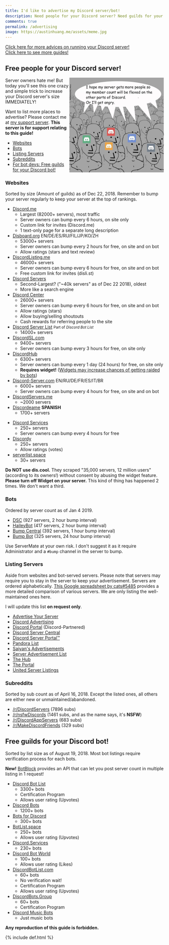 ```yaml
---
title: I'd like to advertise my Discord server/bot!
description: Need people for your Discord server? Need guilds for your Discord bots? Then this page is for YOU to achieve your goal!
comments: true
permalink: /advertising
image: https://austinhuang.me/assets/meme.jpg
---
```


[Click here for more advices on running your Discord server!](./discord-server-guide)<br />[Click here to see more guides!](./sitemap)

## Free people for your Discord server!

<img src="./assets/meme.jpg" width="300" align="right">

Server owners hate me! But today you'll see this one crazy and simple trick to increase your Discord server's size IMMEDIATELY!

Want to list more places to advertise? Please contact me at [my support server](https://discord.gg/013MqTM1p1qm52VcZ). **This server is for support relating to this guide!**

* [Websites](#websites)
* [Bots](#bots)
* [Listing Servers](#listing-servers)
* [Subreddits](#subreddits)
* [For bot devs: Free guilds for your Discord bot!](#free-guilds-for-your-discord-bot)
  
### Websites
Sorted by size (Amount of guilds) as of Dec 22, 2018. Remember to bump your server regularly to keep your server at the top of rankings.

* [Discord.me](https://discord.me)
  * Largest (82000+ servers), most traffic
  * Server owners can bump every 6 hours, on site only
  * Custom link for invites (Discord.me)
  * 1 text-only page for a separate long description
* [Disboard.org](https://disboard.org/?ref=austinhuang.me) EN/DE/ES/RU/FIL/JP/KO/ZH
  * 53000+ servers
  * Server owners can bump every 2 hours for free, on site and on bot
  * Allow ratings (stars and text review)
* [DiscordListing.me](https://discordlisting.me)
  * 46000+ servers
  * Server owners can bump every 6 hours for free, on site and on bot
  * Free custom link for invites (disli.st)
* [Discord Servers](https://discservs.co)
  * Second-Largest? ("~40k servers" as of Dec 22 2018), oldest
  * More like a search engine
* [Discord Center](https://discord.center/?a=cod4xXUltltp)
  * 26000+ servers
  * Server owners can bump every 6 hours for free, on site and on bot
  * Allow ratings (stars)
  * Allow buying/selling shoutouts
  * Cash rewards for referring people to the site
* [Discord Server List](https://discordbots.org/servers) <small>Part of <i>Discord Bot List</i></small>
  * 14000+ servers
* [DiscordSL.com](https://discordsl.com/)
  * 9400+ servers
  * Server owners can bump every 3 hours for free, on site only
* [DiscordHub](https://discordhub.com/servers/list)
  * 6300+ servers
  * Server owners can bump every 1 day (24 hours) for free, on site only
  * **Requires widget!** ([Widgets may increase chances of getting raided by bots](https://www.reddit.com/r/discord_app/comments/94wf4z/regarding_recent_bot_activity_more_info_in/))
* [Discord-Server.com](https://discord-server.com) EN/RU/DE/FR/ES/IT/BR
  * 6000+ servers
  * Server owners can bump every 4 hours for free, on site and on bot
* [DiscordServers.me](https://discordservers.me/)
  * ~2000 servers
* [Discordeame](https://discordea.net) **SPANISH**
  * 1700+ servers
<!-- Delisted for dmad until further notice
* [DiscordLink](https://discordlink.com/?action=referral&referral=15402470437590489)
  * 940+ servers
  * Server owners can bump every 2 hours for free, on site and on bot
  * Referral program to get free premium spot for your server
-->
* [Discord Services](http://discord.services)
  * 250+ servers
  * Server owners can bump every 4 hours for free
* [Discordy](http://www.discordy.com/)
  * 250+ servers
  * Allow ratings (votes)
* [serverlist.space](https://serverlist.space)
  * 30+ servers
  
**Do NOT use dis.cool.** They scraped "35,000 servers, 12 million users" (according to its owners!) without consent by abusing the widget feature. **Please turn off Widget on your server.** This kind of thing has happened 2 times. We don't want a third.

### Bots
Ordered by server count as of Jan 4 2019.

* [DSC](https://discordbots.org/bot/415773861486002186) (927 servers, 2 hour bump interval)
* [HaileyBot](https://discordbots.org/bot/423637161632464906) (417 servers, 2 hour bump interval)
* [Bump Central](https://discordbots.org/bot/478290034773196810) (392 servers, 1 hour bump interval)
* [Bump Bot](https://discordbots.org/bot/511167075801235478) (325 servers, 24 hour bump interval)

Use ServerMate at your own risk. I don't suggest it as it require Administrator and a `#bump` channel in the server to bump.

### Listing Servers
Aside from websites and bot-served servers. Please note that servers may require you to stay in the server to keep your advertisement. Servers are ordered alphabetically. [This Google spreadsheet by cats#5485](https://docs.google.com/spreadsheets/d/1Ia8VYVrnggQR1Kvb982DzbjZMXjqqrtETPVE9ri7Jag/edit#gid=0) provides a more detailed comparison of various servers. We are only listing the well-maintained ones here.

I will update this list **on request only**.

* [Advertise Your Server](https://discord.gg/RrjdrGQ)
* [Discord Advertising](https://discord.gg/qHACJg3)
* [Discord Portal](https://discord.gg/KmZETQW) (Discord-Partnered)
* [Discord Server Central](http://discord.gg/PrzjCjG)
* [Discord Server Portal™](https://discord.gg/DbZd8pg)
* [Pandora List](https://discord.gg/mU9ezQ2)
* [Saiyan's Advertisements](https://discord.gg/s8dGbpz)
* [Server Advertisement List](http://discord.gg/Gb9gjd3)
* [The Hub](https://discord.gg/dGUC3F6)
* [The Portal](https://discord.gg/6HtGJ98)
* [United Server Listings](https://discord.gg/HbATpW2)

### Subreddits
Sorted by sub count as of April 16, 2018. Except the listed ones, all others are either new or unmaintained/abandoned.

* [/r/DiscordServers](https://www.reddit.com/r/discordservers/) (7896 subs)
* [/r/nsfwDiscords](https://www.reddit.com/r/nsfwDiscords/) (1461 subs, and as the name says, it's **NSFW**)
* [/r/DiscordAppServers](https://www.reddit.com/r/DiscordAppServers/) (683 subs)
* [/r/MakeDiscordFriends](https://www.reddit.com/r/MakeDiscordFriends/) (329 subs)

## Free guilds for your Discord bot!
Sorted by list size as of August 19, 2018. Most bot listings require verification process for each bots.

**New!** [BotBlock](https://botblock.org/) provides an API that can let you post server count in multiple listing in 1 request!

* [Discord Bot List](https://discordbots.org)
  * 3300+ bots
  * Certification Program
  * Allows user rating (Upvotes)
* [Discord Bots](https://bots.discord.pw)
  * 1200+ bots
* [Bots for Discord](https://botsfordiscord.com/?ref=austinhuang.me)
  * 300+ bots
* [BotList.space](https://botlist.space/)
  * 250+ bots
  * Allows user rating (Upvotes)
* [Discord.Services](http://discord.services/bots/?ref=austinhuang.me)
  * 230+ bots
* [Discord Bot World](https://discordbot.world/)
  * 100+ bots
  * Allows user rating (Likes)
* [DiscordBotList.com](https://discordbotlist.com/)
  * 60+ bots
  * No verification wait!
  * Certification Program
  * Allows user rating (Upvotes)
* [DiscordBots.Group](https://discordbots.group/)
  * 60+ bots
  * Certification Program
* [Discord Music Bots](https://www.discordmusicbots.com/?ref=austinhuang.me)
  * Just music bots

**Any reproduction of this guide is forbidden.**

{% include def.html %}
